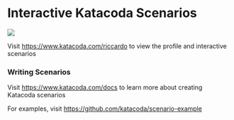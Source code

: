 # Interactive Katacoda Scenarios

[![](http://shields.katacoda.com/katacoda/riccardo/count.svg)](https://www.katacoda.com/riccardo "Get your profile on Katacoda.com")

Visit https://www.katacoda.com/riccardo to view the profile and interactive scenarios

### Writing Scenarios
Visit https://www.katacoda.com/docs to learn more about creating Katacoda scenarios

For examples, visit https://github.com/katacoda/scenario-example
